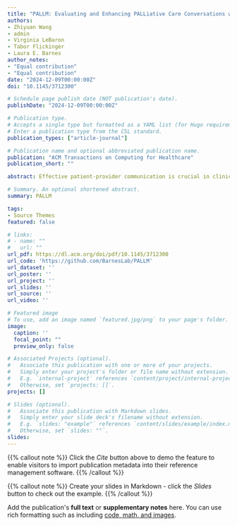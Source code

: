 ```yaml
---
title: "PALLM: Evaluating and Enhancing PALLiative Care Conversations with Large Language Models"
authors:
- Zhiyuan Wang
- admin
- Virginia LeBaron
- Tabor Flickinger
- Laura E. Barnes
author_notes:
- "Equal contribution"
- "Equal contribution"
date: "2024-12-09T00:00:00Z"
doi: "10.1145/3712300"

# Schedule page publish date (NOT publication's date).
publishDate: "2024-12-09T00:00:00Z"

# Publication type.
# Accepts a single type but formatted as a YAML list (for Hugo requirements).
# Enter a publication type from the CSL standard.
publication_types: ["article-journal"]

# Publication name and optional abbreviated publication name.
publication: "ACM Transactions on Computing for Healthcare"
publication_short: ""

abstract: Effective patient-provider communication is crucial in clinical care, directly impacting patient outcomes and quality of life. Traditional evaluation methods, such as human ratings, patient feedback, and provider self-assessments, are often limited by high costs and scalability issues. Although existing natural language processing (NLP) techniques show promise, they struggle with the nuances of clinical communication and require sensitive clinical data for training, reducing their effectiveness in real-world applications. Emerging large language models (LLMs) offer a new approach to assessing complex communication metrics, with the potential to advance the field through integration into passive sensing and just-in-time intervention systems. This study explores LLMs as evaluators of palliative care communication quality, leveraging their linguistic, in-context learning, and reasoning capabilities. Specifically, using simulated scripts crafted and labeled by healthcare professionals, we test proprietary models (e.g., GPT-4) and fine-tune open-source LLMs (e.g., LLaMA2) with a synthetic dataset generated by GPT-4 to evaluate clinical conversations, to identify key metrics such as ‘understanding’ and ‘empathy’. Our findings demonstrated LLMs’ superior performance in evaluating clinical communication, providing actionable feedback with reasoning, and demonstrating the feasibility and practical viability of developing in-house LLMs. This research highlights LLMs’ potential to enhance patient-provider interactions and lays the groundwork for downstream steps in developing LLM-empowered clinical health systems.

# Summary. An optional shortened abstract.
summary: PALLM

tags:
- Source Themes
featured: false

# links:
# - name: ""
#   url: ""
url_pdf: https://dl.acm.org/doi/pdf/10.1145/3712300
url_code: 'https://github.com/BarnesLab/PALLM'
url_dataset: ''
url_poster: ''
url_project: ''
url_slides: ''
url_source: ''
url_video: ''

# Featured image
# To use, add an image named `featured.jpg/png` to your page's folder. 
image:
  caption: ''
  focal_point: ""
  preview_only: false

# Associated Projects (optional).
#   Associate this publication with one or more of your projects.
#   Simply enter your project's folder or file name without extension.
#   E.g. `internal-project` references `content/project/internal-project/index.md`.
#   Otherwise, set `projects: []`.
projects: []

# Slides (optional).
#   Associate this publication with Markdown slides.
#   Simply enter your slide deck's filename without extension.
#   E.g. `slides: "example"` references `content/slides/example/index.md`.
#   Otherwise, set `slides: ""`.
slides: 
---
```


{{% callout note %}}
Click the *Cite* button above to demo the feature to enable visitors to import publication metadata into their reference management software.
{{% /callout %}}

{{% callout note %}}
Create your slides in Markdown - click the *Slides* button to check out the example.
{{% /callout %}}

Add the publication's **full text** or **supplementary notes** here. You can use rich formatting such as including [code, math, and images](https://docs.hugoblox.com/content/writing-markdown-latex/).
